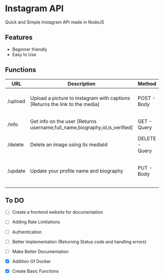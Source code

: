 # Instagram API
Quick and Simple Instagram API made in NodeJS 

## Features 
- Beginner friendly
- Easy to Use

## Functions 

| URL     | Description                                                                 | Method | Body/Query                                      |
|---------|-----------------------------------------------------------------------------|--------|-------------------------------------------|
| /upload | Upload a picture to instagram with captions [Returns the link to the media] | POST - Body   | image= [file(image)] caption= [text]      |
| /info   | Get info on the user [Returns username,full_name,biography,id,is_verified]  | GET - Query  | username=[username of the user]           |
| /delete | Delete an image using its mediaId                                           | DELETE - Query | mediaID=[id of the media]                 |
| /update | Update your profile name and biography                                      | PUT - Body    | name=[New Name] Biography=[new Biography] |

## To DO
- [ ] Create a frontend website for documentation
- [ ] Adding Rate Limitations
- [ ] Authentication
- [ ] Better Implementation (Returning Status code and handling errors)
- [ ] Make Better Documentation
- [x] Addition Of Docker
- [x] Create Basic Functions

